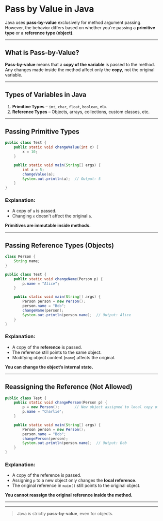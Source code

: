 # Pass by Value in Java

Java uses **pass-by-value** exclusively for method argument passing. However, the behavior differs based on whether you're passing a **primitive type** or a **reference type (object)**.

---

##  What is Pass-by-Value?

**Pass-by-value** means that a **copy of the variable** is passed to the method. Any changes made inside the method affect only the **copy**, not the original variable.

---

##  Types of Variables in Java

1. **Primitive Types** – `int`, `char`, `float`, `boolean`, etc.
2. **Reference Types** – Objects, arrays, collections, custom classes, etc.

---

##  Passing Primitive Types

```java
public class Test {
    public static void changeValue(int x) {
        x = 10;
    }

    public static void main(String[] args) {
        int a = 5;
        changeValue(a);
        System.out.println(a);  // Output: 5
    }
}
```

### Explanation:

* A copy of `a` is passed.
* Changing `x` doesn't affect the original `a`.

 **Primitives are immutable inside methods.**

---

##  Passing Reference Types (Objects)

```java
class Person {
    String name;
}

public class Test {
    public static void changeName(Person p) {
        p.name = "Alice";
    }

    public static void main(String[] args) {
        Person person = new Person();
        person.name = "Bob";
        changeName(person);
        System.out.println(person.name);  // Output: Alice
    }
}
```

### Explanation:

* A copy of the **reference** is passed.
* The reference still points to the same object.
* Modifying object content (`name`) affects the original.

 **You can change the object’s internal state.**

---

##  Reassigning the Reference (Not Allowed)

```java
public class Test {
    public static void changePerson(Person p) {
        p = new Person();       // New object assigned to local copy of reference
        p.name = "Charlie";
    }

    public static void main(String[] args) {
        Person person = new Person();
        person.name = "Bob";
        changePerson(person);
        System.out.println(person.name);  // Output: Bob
    }
}
```

### Explanation:

* A copy of the reference is passed.
* Assigning `p` to a new object only changes the **local reference**.
* The original reference in `main()` still points to the original object.

 **You cannot reassign the original reference inside the method.**

---





---



>  Java is strictly **pass-by-value**, even for objects.
